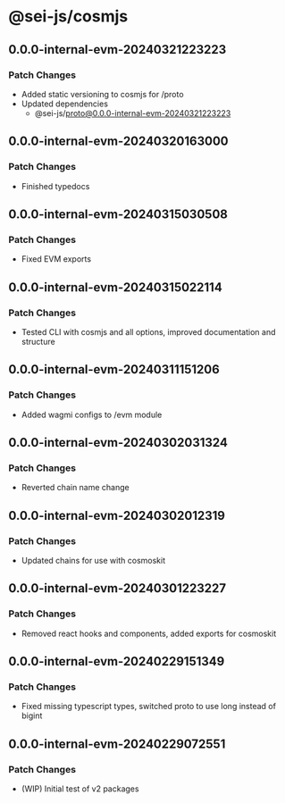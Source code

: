 # @sei-js/cosmjs

## 0.0.0-internal-evm-20240321223223

### Patch Changes

- Added static versioning to cosmjs for /proto
- Updated dependencies
  - @sei-js/proto@0.0.0-internal-evm-20240321223223

## 0.0.0-internal-evm-20240320163000

### Patch Changes

- Finished typedocs

## 0.0.0-internal-evm-20240315030508

### Patch Changes

- Fixed EVM exports

## 0.0.0-internal-evm-20240315022114

### Patch Changes

- Tested CLI with cosmjs and all options, improved documentation and structure

## 0.0.0-internal-evm-20240311151206

### Patch Changes

- Added wagmi configs to /evm module

## 0.0.0-internal-evm-20240302031324

### Patch Changes

- Reverted chain name change

## 0.0.0-internal-evm-20240302012319

### Patch Changes

- Updated chains for use with cosmoskit

## 0.0.0-internal-evm-20240301223227

### Patch Changes

- Removed react hooks and components, added exports for cosmoskit

## 0.0.0-internal-evm-20240229151349

### Patch Changes

- Fixed missing typescript types, switched proto to use long instead of bigint

## 0.0.0-internal-evm-20240229072551

### Patch Changes

- (WIP) Initial test of v2 packages
